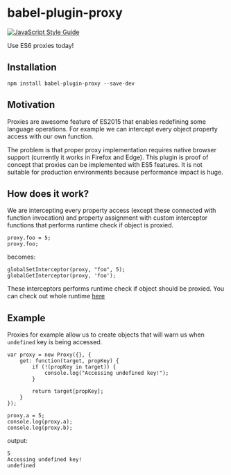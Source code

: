 # babel-plugin-proxy
[![JavaScript Style Guide](https://img.shields.io/badge/code%20style-standard-brightgreen.svg)](http://standardjs.com/)

Use ES6 proxies today!

## Installation
    
    npm install babel-plugin-proxy --save-dev

## Motivation

Proxies are awesome feature of ES2015 that enables redefining some language operations. For example we can intercept every object property access with our own function.
    
The problem is that proper proxy implementation requires native browser support (currently it works in Firefox and Edge). This plugin is proof of concept that proxies can be implemented with ES5 features. It is not suitable for production environments because performance impact is huge.
    
## How does it work?

We are intercepting every property access (except these connected with function invocation) and property assignment with custom interceptor functions that performs runtime check if object is proxied.
    
    proxy.foo = 5;
    proxy.foo;
       
becomes:
    
    globalSetInterceptor(proxy, "foo", 5);
    globalGetInterceptor(proxy, 'foo');
    
These interceptors performs runtime check if object should be proxied. You can check out whole runtime [here](https://github.com/krzkaczor/babel-plugin-proxy/blob/master/src/runtime.js)

## Example
Proxies for example allow us to create objects that will warn us when `undefined` key is being accessed. 
     
    var proxy = new Proxy({}, {
        get: function(target, propKey) {
            if (!(propKey in target)) {
                console.log("Accessing undefined key!");
            }
    
            return target[propKey];
        }
    });
    
    proxy.a = 5;
    console.log(proxy.a);
    console.log(proxy.b);

output:

    5
    Accessing undefined key!
    undefined